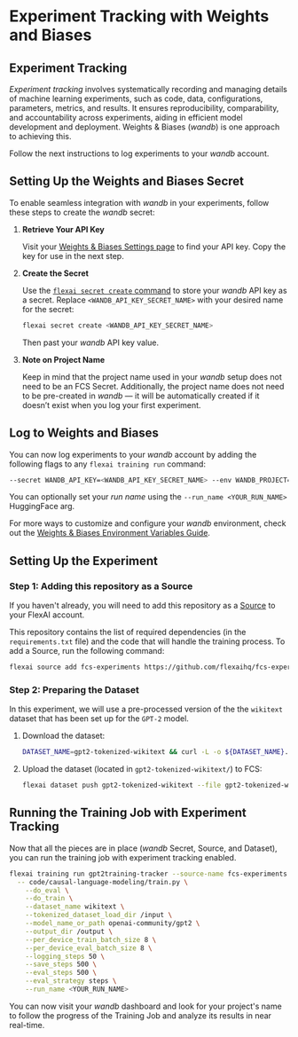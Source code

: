 # Experiment Tracking with Weights and Biases

## Experiment Tracking

_Experiment tracking_ involves systematically recording and managing details of machine learning experiments, such as code, data, configurations, parameters, metrics, and results.
It ensures reproducibility, comparability, and accountability across experiments, aiding in efficient model development and deployment.
Weights & Biases (_wandb_) is one approach to achieving this.

Follow the next instructions to log experiments to your _wandb_ account.

## Setting Up the Weights and Biases Secret

To enable seamless integration with _wandb_ in your experiments, follow these steps to create the _wandb_ secret:

1. **Retrieve Your API Key**

   Visit your [Weights & Biases Settings page](https://app.wandb.ai/settings) to find your API key. Copy the key for use in the next step.

2. **Create the Secret**

   Use the [`flexai secret create` command](https://docs.flex.ai/commands/secret) to store your _wandb_ API key as a secret. Replace `<WANDB_API_KEY_SECRET_NAME>` with your desired name for the secret:

   ```bash
   flexai secret create <WANDB_API_KEY_SECRET_NAME>
   ```

   Then past your _wandb_ API key value.

3. **Note on Project Name**

   Keep in mind that the project name used in your _wandb_ setup does not need to be an FCS Secret. Additionally, the project name does not need to be pre-created in _wandb_ — it will be automatically created if it doesn’t exist when you log your first experiment.

## Log to Weights and Biases

 You can now log experiments to your _wandb_ account by adding the following flags to any `flexai training run` command:

```bash
--secret WANDB_API_KEY=<WANDB_API_KEY_SECRET_NAME> --env WANDB_PROJECT=<YOUR_PROJECT_NAME>
```

You can optionally set your _run name_ using the `--run_name <YOUR_RUN_NAME>` HuggingFace arg.

For more ways to customize and configure your _wandb_ environment, check out the [Weights & Biases Environment Variables Guide](https://docs.wandb.ai/guides/track/environment-variables/).

## Setting Up the Experiment

### Step 1: Adding this repository as a Source

If you haven't already, you will need to add this repository as a [Source](https://docs.flex.ai/quickstart/adding-sources) to your FlexAI account.

This repository contains the list of required dependencies (in the `requirements.txt` file) and the code that will handle the training process. To add a Source, run the following command:

```bash
flexai source add fcs-experiments https://github.com/flexaihq/fcs-experiments.git
```

### Step 2: Preparing the Dataset

In this experiment, we will use a pre-processed version of the the `wikitext` dataset that has been set up for the `GPT-2` model.

1. Download the dataset:

    ```bash
    DATASET_NAME=gpt2-tokenized-wikitext && curl -L -o ${DATASET_NAME}.zip "https://bucket-docs-samples-99b3a05.s3.eu-west-1.amazonaws.com/${DATASET_NAME}.zip" && unzip ${DATASET_NAME}.zip && rm ${DATASET_NAME}.zip
    ```

2. Upload the dataset (located in `gpt2-tokenized-wikitext/`) to FCS:

    ```bash
    flexai dataset push gpt2-tokenized-wikitext --file gpt2-tokenized-wikitext
    ```

## Running the Training Job with Experiment Tracking

Now that all the pieces are in place (_wandb_ Secret, Source, and Dataset), you can run the training job with experiment tracking enabled.

```bash
flexai training run gpt2training-tracker --source-name fcs-experiments --dataset gpt2-tokenized-wikitext --secret WANDB_API_KEY=<WANDB_API_KEY_SECRET_NAME> --env WANDB_PROJECT=<YOUR_PROJECT_NAME> \
  -- code/causal-language-modeling/train.py \
    --do_eval \
    --do_train \
    --dataset_name wikitext \
    --tokenized_dataset_load_dir /input \
    --model_name_or_path openai-community/gpt2 \
    --output_dir /output \
    --per_device_train_batch_size 8 \
    --per_device_eval_batch_size 8 \
    --logging_steps 50 \
    --save_steps 500 \
    --eval_steps 500 \
    --eval_strategy steps \
    --run_name <YOUR_RUN_NAME>
```

You can now visit your _wandb_ dashboard and look for your project's name to follow the progress of the Training Job and analyze its results in near real-time.
